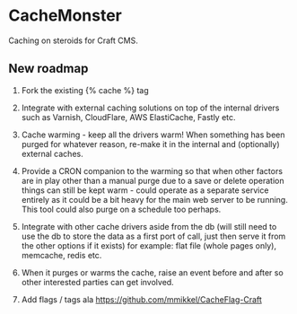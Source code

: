 # CacheMonster

Caching on steroids for Craft CMS.


## New roadmap

1. Fork the existing {% cache %} tag

2. Integrate with external caching solutions on top of the internal drivers such as Varnish, CloudFlare, AWS ElastiCache, Fastly etc.

3. Cache warming - keep all the drivers warm! When something has been purged for whatever reason, re-make it in the internal and (optionally) external caches.

4. Provide a CRON companion to the warming so that when other factors are in play other than a manual purge due to a save or delete operation things can still be kept warm - could operate as a separate service entirely as it could be a bit heavy for the main web server to be running. This tool could also purge on a schedule too perhaps.

5. Integrate with other cache drivers aside from the db (will still need to use the db to store the data as a first port of call, just then serve it from the other options if it exists) for example: flat file (whole pages only), memcache, redis etc.

6. When it purges or warms the cache, raise an event before and after so other interested parties can get involved.

7. Add flags / tags ala https://github.com/mmikkel/CacheFlag-Craft
